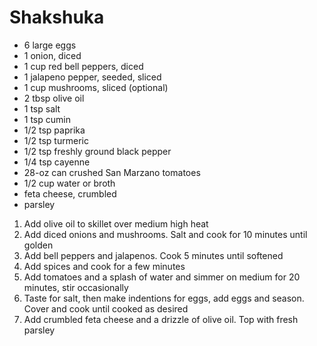 # Shakshuka

* 6 large eggs
* 1 onion, diced
* 1 cup red bell peppers, diced
* 1 jalapeno pepper, seeded, sliced
* 1 cup mushrooms, sliced (optional)
* 2 tbsp olive oil
* 1 tsp salt
* 1 tsp cumin
* 1/2 tsp paprika
* 1/2 tsp turmeric
* 1/2 tsp freshly ground black pepper
* 1/4 tsp cayenne
* 28-oz can crushed San Marzano tomatoes
* 1/2 cup water or broth
* feta cheese, crumbled
* parsley

1. Add olive oil to skillet over medium high heat
1. Add diced onions and mushrooms. Salt and cook for 10 minutes until golden
1. Add bell peppers and jalapenos. Cook 5 minutes until softened
1. Add spices and cook for a few minutes
1. Add tomatoes and a splash of water and simmer on medium for 20 minutes, stir occasionally
1. Taste for salt, then make indentions for eggs, add eggs and season. Cover and cook until cooked as desired
1. Add crumbled feta cheese and a drizzle of olive oil. Top with fresh parsley

